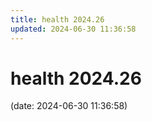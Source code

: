 ```yaml
---
title: health 2024.26
updated: 2024-06-30 11:36:58
---
```


# health 2024.26

(date: 2024-06-30 11:36:58)

